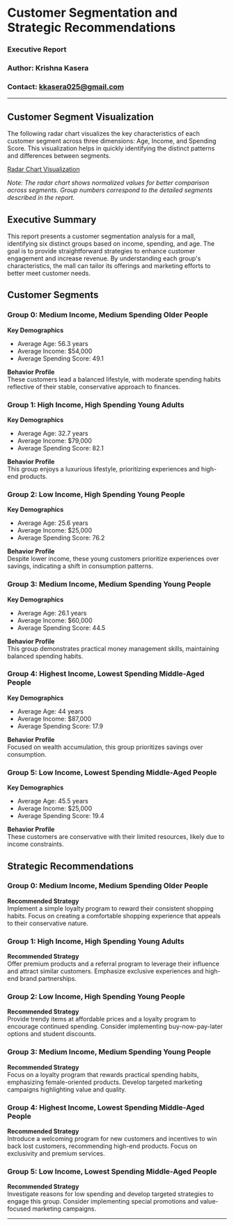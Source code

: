 # Customer Segmentation and Strategic Recommendations
### Executive Report
### Author: Krishna Kasera
### Contact: kkasera025@gmail.com
---

## Customer Segment Visualization

The following radar chart visualizes the key characteristics of each customer segment across three dimensions: Age, Income, and Spending Score. This visualization helps in quickly identifying the distinct patterns and differences between segments.

[Radar Chart Visualization](./clusters.png "Customer Segments Radar Chart")

*Note: The radar chart shows normalized values for better comparison across segments. Group numbers correspond to the detailed segments described in the report.*

## Executive Summary

This report presents a customer segmentation analysis for a mall, identifying six distinct groups based on income, spending, and age. The goal is to provide straightforward strategies to enhance customer engagement and increase revenue. By understanding each group's characteristics, the mall can tailor its offerings and marketing efforts to better meet customer needs.

## Customer Segments

### Group 0: Medium Income, Medium Spending Older People
**Key Demographics**
- Average Age: 56.3 years
- Average Income: $54,000
- Average Spending Score: 49.1

**Behavior Profile**  
These customers lead a balanced lifestyle, with moderate spending habits reflective of their stable, conservative approach to finances.

### Group 1: High Income, High Spending Young Adults
**Key Demographics**
- Average Age: 32.7 years
- Average Income: $79,000
- Average Spending Score: 82.1

**Behavior Profile**  
This group enjoys a luxurious lifestyle, prioritizing experiences and high-end products.

### Group 2: Low Income, High Spending Young People
**Key Demographics**
- Average Age: 25.6 years
- Average Income: $25,000
- Average Spending Score: 76.2

**Behavior Profile**  
Despite lower income, these young customers prioritize experiences over savings, indicating a shift in consumption patterns.

### Group 3: Medium Income, Medium Spending Young People
**Key Demographics**
- Average Age: 26.1 years
- Average Income: $60,000
- Average Spending Score: 44.5

**Behavior Profile**  
This group demonstrates practical money management skills, maintaining balanced spending habits.

### Group 4: Highest Income, Lowest Spending Middle-Aged People
**Key Demographics**
- Average Age: 44 years
- Average Income: $87,000
- Average Spending Score: 17.9

**Behavior Profile**  
Focused on wealth accumulation, this group prioritizes savings over consumption.

### Group 5: Low Income, Lowest Spending Middle-Aged People
**Key Demographics**
- Average Age: 45.5 years
- Average Income: $25,000
- Average Spending Score: 19.4

**Behavior Profile**  
These customers are conservative with their limited resources, likely due to income constraints.

## Strategic Recommendations

### Group 0: Medium Income, Medium Spending Older People
**Recommended Strategy**  
Implement a simple loyalty program to reward their consistent shopping habits. Focus on creating a comfortable shopping experience that appeals to their conservative nature.

### Group 1: High Income, High Spending Young Adults
**Recommended Strategy**  
Offer premium products and a referral program to leverage their influence and attract similar customers. Emphasize exclusive experiences and high-end brand partnerships.

### Group 2: Low Income, High Spending Young People
**Recommended Strategy**  
Provide trendy items at affordable prices and a loyalty program to encourage continued spending. Consider implementing buy-now-pay-later options and student discounts.

### Group 3: Medium Income, Medium Spending Young People
**Recommended Strategy**  
Focus on a loyalty program that rewards practical spending habits, emphasizing female-oriented products. Develop targeted marketing campaigns highlighting value and quality.

### Group 4: Highest Income, Lowest Spending Middle-Aged People
**Recommended Strategy**  
Introduce a welcoming program for new customers and incentives to win back lost customers, recommending high-end products. Focus on exclusivity and premium services.

### Group 5: Low Income, Lowest Spending Middle-Aged People
**Recommended Strategy**  
Investigate reasons for low spending and develop targeted strategies to engage this group. Consider implementing special promotions and value-focused marketing campaigns.

---

